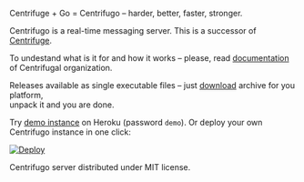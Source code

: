 Centrifuge + Go = Centrifugo – harder, better, faster, stronger.

Centrifugo is a real-time messaging server. This is a successor of 
[Centrifuge](https://github.com/centrifugal/centrifuge).

To undestand what is it for and how it works – please, read 
[documentation](http://fzambia.gitbooks.io/centrifugal/content/) of 
Centrifugal organization.

Releases available as single executable files – just 
[download](https://github.com/centrifugal/centrifugo/releases) archive for you platform,  
unpack it and you are done. 

Try [demo instance](https://centrifugo.herokuapp.com/) on Heroku (password `demo`). Or deploy your own Centrifugo instance in one click:

[![Deploy](https://www.herokucdn.com/deploy/button.png)](https://heroku.com/deploy?template=https://github.com/centrifugal/centrifugo)

Centrifugo server distributed under MIT license.
